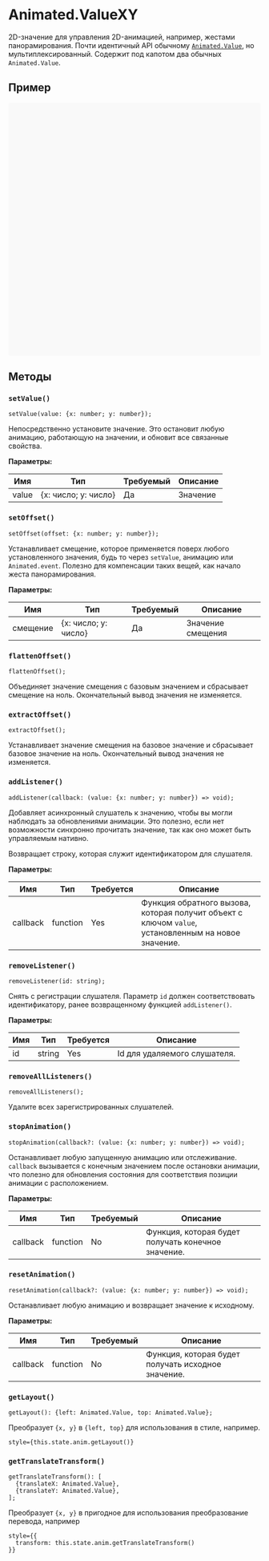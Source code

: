 # Animated.ValueXY

2D-значение для управления 2D-анимацией, например, жестами панорамирования. Почти идентичный API обычному [`Animated.Value`](animatedvalue.md), но мультиплексированный. Содержит под капотом два обычных `Animated.Value`.

## Пример

<div data-snack-id="@bndby/animated.valuexy" data-snack-platform="web" data-snack-preview="true" data-snack-theme="light" style="overflow:hidden;background:#F9F9F9;border:1px solid var(--color-border);border-radius:4px;height:505px;width:100%"></div>

## Методы

### `setValue()`

```tsx
setValue(value: {x: number; y: number});
```

Непосредственно установите значение. Это остановит любую анимацию, работающую на значении, и обновит все связанные свойства.

**Параметры:**

| Имя   | Тип                  | Требуемый | Описание |
| ----- | -------------------- | --------- | -------- |
| value | {x: число; y: число} | Да        | Значение |

### `setOffset()`

```tsx
setOffset(offset: {x: number; y: number});
```

Устанавливает смещение, которое применяется поверх любого установленного значения, будь то через `setValue`, анимацию или `Animated.event`. Полезно для компенсации таких вещей, как начало жеста панорамирования.

**Параметры:**

| Имя      | Тип                  | Требуемый | Описание          |
| -------- | -------------------- | --------- | ----------------- |
| смещение | {x: число; y: число} | Да        | Значение смещения |

### `flattenOffset()`

```tsx
flattenOffset();
```

Объединяет значение смещения с базовым значением и сбрасывает смещение на ноль. Окончательный вывод значения не изменяется.

### `extractOffset()`

```tsx
extractOffset();
```

Устанавливает значение смещения на базовое значение и сбрасывает базовое значение на ноль. Окончательный вывод значения не изменяется.

### `addListener()`

```tsx
addListener(callback: (value: {x: number; y: number}) => void);
```

Добавляет асинхронный слушатель к значению, чтобы вы могли наблюдать за обновлениями анимации. Это полезно, если нет возможности синхронно прочитать значение, так как оно может быть управляемым нативно.

Возвращает строку, которая служит идентификатором для слушателя.

**Параметры:**

| Имя      | Тип      | Требуется | Описание                                                                                            |
| -------- | -------- | --------- | --------------------------------------------------------------------------------------------------- |
| callback | function | Yes       | Функция обратного вызова, которая получит объект с ключом `value`, установленным на новое значение. |

### `removeListener()`

```tsx
removeListener(id: string);
```

Снять с регистрации слушателя. Параметр `id` должен соответствовать идентификатору, ранее возвращенному функцией `addListener()`.

**Параметры:**

| Имя | Тип    | Требуется | Описание                     |
| --- | ------ | --------- | ---------------------------- |
| id  | string | Yes       | Id для удаляемого слушателя. |

### `removeAllListeners()`

```tsx
removeAllListeners();
```

Удалите всех зарегистрированных слушателей.

### `stopAnimation()`

```tsx
stopAnimation(callback?: (value: {x: number; y: number}) => void);
```

Останавливает любую запущенную анимацию или отслеживание. `callback` вызывается с конечным значением после остановки анимации, что полезно для обновления состояния для соответствия позиции анимации с расположением.

**Параметры:**

| Имя      | Тип      | Требуемый | Описание                                           |
| -------- | -------- | --------- | -------------------------------------------------- |
| callback | function | No        | Функция, которая будет получать конечное значение. |

### `resetAnimation()`

```tsx
resetAnimation(callback?: (value: {x: number; y: number}) => void);
```

Останавливает любую анимацию и возвращает значение к исходному.

**Параметры:**

| Имя      | Тип      | Требуемый | Описание                                           |
| -------- | -------- | --------- | -------------------------------------------------- |
| callback | function | No        | Функция, которая будет получать исходное значение. |

### `getLayout()`

```tsx
getLayout(): {left: Animated.Value, top: Animated.Value};
```

Преобразует `{x, y}` в `{left, top}` для использования в стиле, например.

```tsx
style={this.state.anim.getLayout()}
```

### `getTranslateTransform()`

```tsx
getTranslateTransform(): [
  {translateX: Animated.Value},
  {translateY: Animated.Value},
];
```

Преобразует `{x, y}` в пригодное для использования преобразование перевода, например

```tsx
style={{
  transform: this.state.anim.getTranslateTransform()
}}
```

